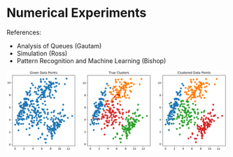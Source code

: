# Numerical Experiments

References: 
- Analysis of Queues (Gautam)
- Simulation (Ross)
- Pattern Recognition and Machine Learning (Bishop)


![](/MachineLearning/sample_plot.png)
